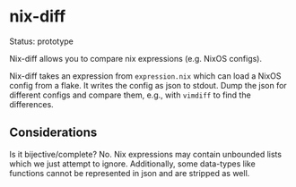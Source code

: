 # nix-diff

Status: prototype

Nix-diff allows you to compare nix expressions (e.g. NixOS configs).

Nix-diff takes an expression from `expression.nix` which can load a NixOS config from a flake.
It writes the config as json to stdout.
Dump the json for different configs and compare them, e.g., with `vimdiff` to find the differences.


## Considerations

Is it bijective/complete?
No.
Nix expressions may contain unbounded lists which we just attempt to ignore.
Additionally, some data-types like functions cannot be represented in json and are stripped as well.


